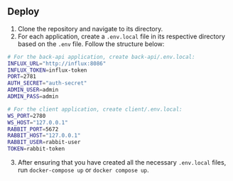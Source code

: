 ## Deploy
1. Clone the repository and navigate to its directory.
2. For each application, create a `.env.local` file in its respective directory based on the `.env` file. Follow the structure below:
```bash
# For the back-api application, create back-api/.env.local:
INFLUX_URL="http://influx:8086"
INFLUX_TOKEN=influx-token
PORT=2781
AUTH_SECRET="auth-secret"
ADMIN_USER=admin
ADMIN_PASS=admin

# For the client application, create client/.env.local:
WS_PORT=2780
WS_HOST="127.0.0.1"
RABBIT_PORT=5672
RABBIT_HOST="127.0.0.1"
RABBIT_USER=rabbit-user
TOKEN=rabbit-token

```
3. After ensuring that you have created all the necessary `.env.local` files, run `docker-compose up` or `docker compose up`.